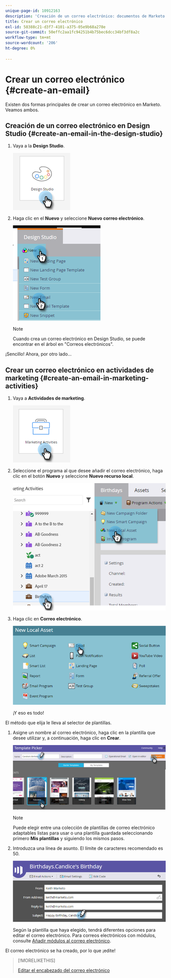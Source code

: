 ```yaml
---
unique-page-id: 10912163
description: 'Creación de un correo electrónico: documentos de Marketo: documentación del producto'
title: Crear un correo electrónico
exl-id: 58388c21-d3f7-4101-a375-05e9b68a278e
source-git-commit: 50effc2aa1fc94251b4b75bec6dcc34bf3df8a2c
workflow-type: tm+mt
source-wordcount: '206'
ht-degree: 0%

---
```


# Crear un correo electrónico {#create-an-email}

Existen dos formas principales de crear un correo electrónico en Marketo. Veamos ambos.

## Creación de un correo electrónico en Design Studio {#create-an-email-in-the-design-studio}

1. Vaya a la **Design Studio**.

   ![](assets/create-an-email-1.png)

1. Haga clic en el **Nuevo** y seleccione **Nuevo correo electrónico**.

   ![](assets/create-an-email-2.png)

   >[!NOTE]
   >
   >Cuando crea un correo electrónico en Design Studio, se puede encontrar en el árbol en &quot;Correos electrónicos&quot;.

¡Sencillo! Ahora, por otro lado...

## Crear un correo electrónico en actividades de marketing {#create-an-email-in-marketing-activities}

1. Vaya a **Actividades de marketing**.

   ![](assets/create-an-email-3.png)

1. Seleccione el programa al que desee añadir el correo electrónico, haga clic en el botón **Nuevo** y seleccione **Nuevo recurso local**.

   ![](assets/create-an-email-4.png)

1. Haga clic en **Correo electrónico**.

   ![](assets/create-an-email-5.png)

   ¡Y eso es todo!

El método que elija le lleva al selector de plantillas.

1. Asigne un nombre al correo electrónico, haga clic en la plantilla que desee utilizar y, a continuación, haga clic en **Crear**.

   ![](assets/create-an-email-6.png)

   >[!NOTE]
   >
   >Puede elegir entre una colección de plantillas de correo electrónico adaptables listas para usar o una plantilla guardada seleccionando primero **Mis plantillas** y siguiendo los mismos pasos.

1. Introduzca una línea de asunto. El límite de caracteres recomendado es 50.

   ![](assets/create-an-email-7.png)

   Según la plantilla que haya elegido, tendrá diferentes opciones para editar el correo electrónico. Para correos electrónicos con módulos, consulte [Añadir módulos al correo electrónico](/help/marketo/product-docs/email-marketing/general/email-editor-2/add-modules-to-your-email.md).

El correo electrónico se ha creado, por lo que ¡edite!

>[!MORELIKETHIS]
>
>[Editar el encabezado del correo electrónico](/help/marketo/product-docs/email-marketing/general/creating-an-email/edit-your-email-header.md)
